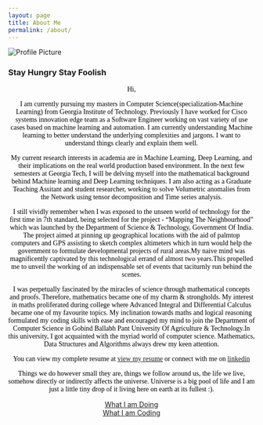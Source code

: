```yaml
---
layout: page
title: About Me
permalink: /about/
---
```


<img class="profile" src="{{ site.baseurl }}/assets/gaurav_2.jpg" title="Profile Picture">

### Stay Hungry Stay Foolish


<div style="text-align:center"><span style="color:black; font-family:Georgia; font-size:1em;">

Hi, 

I am currently pursuing my masters in Computer Science(specialization-Machine Learning) from Georgia Institute of Technology. Previously I have worked for Cisco systems innovation edge team as a Software Engineer working on vast variety of use cases based on machine learning and automation. I am currently understanding Machine learning to better understand the underlying complexities and jargons. I want to understand things clearly and explain them well.

My current research interests in academia are in Machine Learning, Deep Learning, and their implications on the real world production based environment. In the next few semesters at Georgia Tech, I will be delving myself into the mathematical background behind Machine learning and Deep Learning techniques. I am also acting as a Graduate Teaching Assitant and student researcher, working to solve Volumetric anomalies from the Network using tensor decomposition and Time series analysis.


I still vividly remember when I was exposed to the unseen world of technology for the first time in 7th standard, being selected for the project - “Mapping The Neighbourhood” which was launched by the Department of Science & Technology, Government Of India. The project aimed at pinning up geographical locations with the aid of palmtop computers and GPS assisting to sketch complex altimeters which in turn would help the government to formulate developmental projects of rural areas.My naive mind was magnificently captivated by this technological errand of almost two years.This propelled me to unveil the working of an indispensable set of events that taciturnly run behind the scenes. 

I was perpetually fascinated by the miracles of science through mathematical concepts and proofs. Therefore, mathematics became one of my charm & strongholds. My interest in maths proliferated during college where Advanced Integral and Differential Calculus became one of my favourite topics. My inclination towards maths and logical reasoning formulated my coding skills with ease and encouraged my mind to join the Department of Computer Science in Gobind Ballabh Pant University Of Agriculture & Technology.In this university, I got acquainted with the myriad world of computer science. Mathematics, Data Structures and Algorithms always drew my keen attention.


You can view my complete resume at <a href="https://drive.google.com/file/d/17NO0WFb84nnfCQgH5Z9s_23FtiZHIGG7/view?usp=sharing">view my resume</a> or connect with me on <a href="https://www.linkedin.com/in/gpande2/">linkedin</a>

Things we do however small they are, things we follow around us, the life we live, somehow directly or indirectly affects the universe. Universe is a big pool of life and I am just a little tiny drop of it living here on earth at its fullest :).

 </span></div>


<p align="center">
  <a href="https://photos.app.goo.gl/6zI9uzQxehwO15BZ2">What I am Doing</a>
  <br>
  <a href="https://github.com/Gaurav-Pande">What I am Coding</a>
</p>


[Gaurav pande]: http://www.gauravpande.in
[doing]: https://www.google.com
[coding]: https://github.com/Gaurav-Pande
[resume]: https://drive.google.com/file/d/17NO0WFb84nnfCQgH5Z9s_23FtiZHIGG7/view?usp=sharing
[linkedin]: https://www.linkedin.com/in/gpande2/
